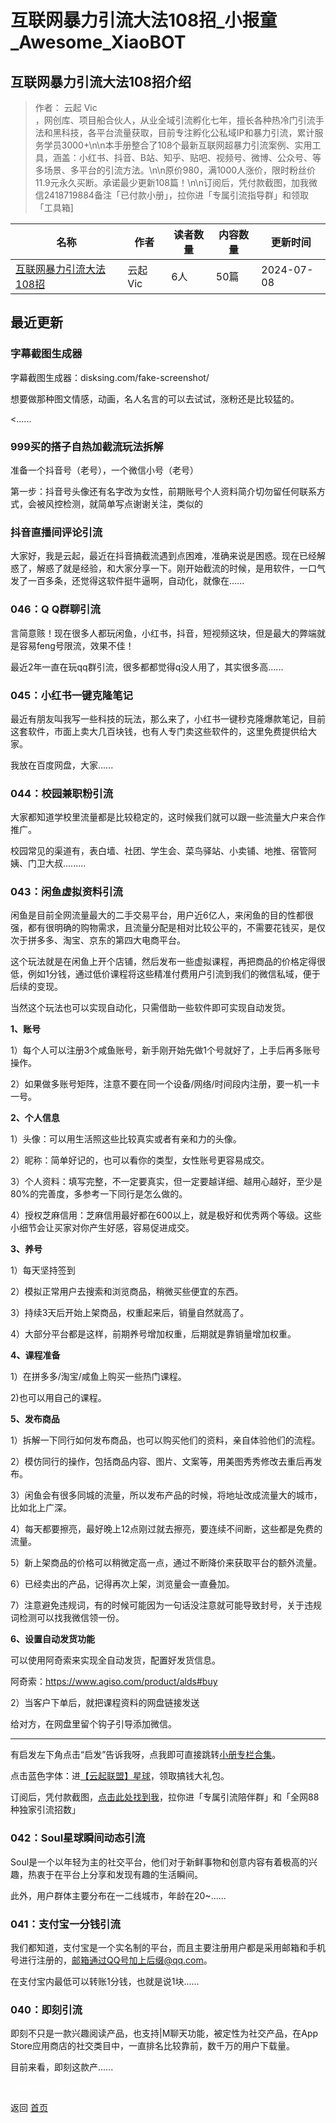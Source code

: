 # 互联网暴力引流大法108招_小报童_Awesome_XiaoBOT

## 互联网暴力引流大法108招介绍
> 作者： 云起 Vic  
，网创库、项目船合伙人，从业全域引流孵化七年，擅长各种热冷门引流手法和黑科技，各平台流量获取，目前专注孵化公私域IP和暴力引流，累计服务学员3000+\n\n本手册整合了108个最新互联网超暴力引流案例、实用工具，涵盖：小红书、抖音、B站、知乎、贴吧、视频号、微博、公众号、等多场景、多平台的引流方法。\n\n原价980，满1000人涨价，限时粉丝价11.9元永久买断。承诺最少更新108篇！\n\n订阅后，凭付款截图，加我微信2418719884备注「已付款小册」，拉你进「专属引流指导群」和领取「工具箱]  
  


|名称|作者|读者数量|内容数量|更新时间|
|---|---|---|---|---|
|[互联网暴力引流大法108招](https://xiaobot.net/p/yunqi888?refer=0b133df9-27dc-423b-8101-639049001c13)|云起 Vic|6人|50篇|2024-07-08|

## 最近更新
### 字幕截图生成器

字幕截图生成器：disksing.com/fake-screenshot/

想要做那种图文情感，动画，名人名言的可以去试试，涨粉还是比较猛的。

<......

### 999买的搭子自热加截流玩法拆解

准备一个抖音号（老号），一个微信小号（老号）

第一步：抖音号头像还有名字改为女性，前期账号个人资料简介切勿留任何联系方式，会被风控检测，就简单写点谢谢关注，类似的

### 抖音直播间评论引流

大家好，我是云起，最近在抖音搞截流遇到点困难，准确来说是困惑。现在已经解惑了，解惑了就是经验，和大家分享一下。刚开始截流的时候，是用软件，一口气发了一百多条，还觉得这软件挺牛逼啊，自动化，就像在......

### 046：Q Q群聊引流

言简意赅！现在很多人都玩闲鱼，小红书，抖音，短视频这块，但是最大的弊端就是容易feng号限流，效果不佳！

最近2年一直在玩qq群引流，很多都都觉得q没人用了，其实很多高......

### 045：小红书一键克隆笔记

最近有朋友叫我写一些科技的玩法，那么来了，小红书一键秒克隆爆款笔记，目前这套软件，市面上卖大几百块钱，也有人专门卖这些软件的，这里免费提供给大家。

我放在百度网盘，大家......

### 044：校园兼职粉引流

大家都知道学校里流量都是比较稳定的，这时候我们就可以跟一些流量大户来合作推广。

校园常见的渠道有，表白墙、社团、学生会、菜鸟驿站、小卖铺、地推、宿管阿姨、门卫大叔.........

### 043：闲鱼虚拟资料引流

闲鱼是目前全网流量最大的二手交易平台，用户近6亿人，来闲鱼的目的性都很强，都有很明确的购物需求，且流量分配是相对比较公平的，不需要花钱买，是仅次于拼多多、淘宝、京东的第四大电商平台。

这个玩法就是在闲鱼上开个店铺，然后发布一些虚拟课程，再把商品的价格定得很低，例如1分钱，通过低价课程将这些精准付费用户引流到我们的微信私域，便于后续的变现。

当然这个玩法也可以实现自动化，只需借助一些软件即可实现自动发货。

**1、账号**

1）每个人可以注册3个咸鱼账号，新手刚开始先做1个号就好了，上手后再多账号操作。

2）如果做多账号矩阵，注意不要在同一个设备/网络/时间段内注册，要一机一卡一号。

**2、个人信息**

1）头像：可以用生活照这些比较真实或者有亲和力的头像。

2）昵称：简单好记的，也可以看你的类型，女性账号更容易成交。

3）个人资料：填写完整，不一定要真实，但一定要越详细、越用心越好，至少是80%的完善度，多参考一下同行是怎么做的。

4）授权芝麻信用：芝麻信用最好都在600以上，就是极好和优秀两个等级。这些小细节会让买家对你产生好感，容易促进成交。

**3、养号**

1）每天坚持签到

2）模拟正常用户去搜索和浏览商品，稍微买些便宜的东西。

3）持续3天后开始上架商品，权重起来后，销量自然就高了。

4）大部分平台都是这样，前期养号增加权重，后期就是靠销量增加权重。

**4、课程准备**

1）在拼多多/淘宝/咸鱼上购买一些热门课程。

2)也可以用自己的课程。

**5、发布商品**

1）拆解一下同行如何发布商品，也可以购买他们的资料，亲自体验他们的流程。

2）模仿同行的操作，包括商品内容、图片、文案等，用美图秀秀修改去重后再发布。

3）闲鱼会有很多同城的流量，所以发布产品的时候，将地址改成流量大的城市，比如北上广深。

4）每天都要擦亮，最好晚上12点刚过就去擦亮，要连续不间断，这些都是免费的流量。

5）新上架商品的价格可以稍微定高一点，通过不断降价来获取平台的额外流量。

6）已经卖出的产品，记得再次上架，浏览量会一直叠加。

7）注意避免违规词，有的时候可能因为一句话没注意就可能导致封号，关于违规词检测可以找我微信领一份。

**6、设置自动发货功能**

可以使用阿奇索来实现全自动发货，配置好发货信息。

阿奇索：<https://www.agiso.com/product/alds#buy>

2）当客户下单后，就把课程资料的网盘链接发送

给对方，在网盘里留个钩子引导添加微信。

* * *

有启发左下角点击“启发”告诉我呀，点我即可直接跳转[小册专栏合集](https://xiaobot.net/post/60be8c49-0436-4fff-a795-efa50a8a3996?refer=92992e0a-8895-4df2-ad23-7bea6a37dae2)。

点击蓝色字体：进[【云起联盟】星球](https://t.zsxq.com/nuR4v)，领取搞钱大礼包。

订阅后，凭付款截图，[点击此处找到我](https://xiaobot.net/post/60be8c49-0436-4fff-a795-efa50a8a3996?refer=92992e0a-8895-4df2-ad23-7bea6a37dae2)，拉你进「专属引流陪伴群」和「全网88种独家引流招数」

### 042：Soul星球瞬间动态引流

Soul是一个以年轻为主的社交平台，他们对于新鲜事物和创意内容有着极高的兴趣，热衷于在平台上分享和发现有趣的生活瞬间。

此外，用户群体主要分布在一二线城市，年龄在20~......

### 041：支付宝一分钱引流

我们都知道，支付宝是一个实名制的平台，而且主要注册用户都是采用邮箱和手机号进行注册的，邮箱通过QQ号加上后缀@qq.com。

在支付宝内最低可以转账1分钱，也就是说1块......

### 040：即刻引流

即刻不只是一款兴趣阅读产品，也支持|M聊天功能，被定性为社交产品，在App Store应用商店的社交类目中，一直排名比较靠前，数千万的用户下载量。

目前来看，即刻这款产......


<a href="https://github.com/Reno9527/awesome-xiaobot" style="color: white; text-decoration: none;">awesome-xiaobot</a>

返回 [首页](../README.md)
